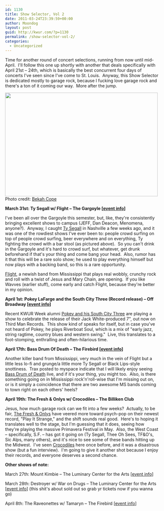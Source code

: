 ```yaml
---
id: 1130
title: Show Selector, Vol 2
date: 2011-03-24T23:39:59+00:00
author: Moondog
layout: post
guid: http://kwur.com/?p=1130
permalink: /show-selector-vol-2/
categories:
  - Uncategorized
---
```

<div class="pf-content">
  <p>
    Time for another round of concert selections, running from now until mid-April.&nbsp; I'll follow this one up shortly with another that deals specifically with April 21st &#8211; 24th, which is basically the best concurrent four days of concerts I've seen since I've come to St. Louis.&nbsp; Anyway, this Show Selector is dedicated mostly to garage rock, because I fucking love garage rock and there's a ton of it coming our way.&nbsp; More after the jump.
  </p>
  
  <p>
    <img alt="" class="aligncenter size-full wp-image-1137" height="340" src="http://kwur.com/wp-content/uploads/2011/03/5531541502_96de095cf0.jpg" title="Ty Segall" width="500" srcset="http://kwur.com/wp-content/uploads/2011/03/5531541502_96de095cf0.jpg 500w, http://kwur.com/wp-content/uploads/2011/03/5531541502_96de095cf0-300x204.jpg 300w" sizes="(max-width: 500px) 100vw, 500px" /><br /> Photo credit: <a href="http://bekahcope.com">Bekah Cope</a>
  </p>
  
  <p>
    <!--more-->
  </p>
  
  <p>
    <strong>March 31st: Ty Segall w/ Flight &#8211; The Gargoyle [<a href="http://www.facebook.com/home.php#!/event.php?eid=111268642284588">event info</a>]</strong>
  </p>
  
  <p>
    I've been all over the Gargoyle this semester, but, like, they're consistently bringing excellent shows to campus (JEFF, Dan Deacon, Menomena, anyone?).&nbsp; Anyway, I caught <a href="http://www.myspace.com/tysegall">Ty Segall</a> in Nashville a few weeks ago, and it was one of the rowdiest shows I've ever been to: people crowd surfing on top of people crowd surfing, beer everywhere and on everything, Ty fighting the crowd with a bar stool (as pictured above).&nbsp; So you can't drink in the Gargoyle and it's hard to crowd surf, but whatever, get drunk beforehand if that's your thing and come bang your head.&nbsp; Also, rumor has it that this will be a rare solo show; he used to play everything himself but now plays with a backing band, so this is a rare opportunity.&nbsp;
  </p>
  
  <p>
    <a href="http://www.myspace.com/inflighttunes">Flight</a>, a newish band from Mississippi that plays real wobbly, crunchy rock and roll with a twist of Jesus and Mary Chain, are opening.&nbsp; If you like Wavves (earlier stuff), come early and catch Flight, because they're better in my opinion.
  </p>
  
  <p>
    <strong>April 1st: Pokey LaFarge and the South City Three (Record release) &#8211; Off Broadway [<a href="http://www.offbroadwaystl.com/">event info</a>]</strong>
  </p>
  
  <p>
    Recent KWUR Week alumni <a href="http://www.pokeylafarge.net/">Pokey and his South City Three</a> are playing a show to celebrate the release of their Jack White-produced 7", out now on Third Man Records.&nbsp; This show kind of speaks for itself, but in case you've not heard of Pokey, he plays Riverboat Soul, which is a mix of "early jazz, string ragtime, country blues and western swing."&nbsp; Live, this translates to a foot-stomping, enthralling and often-hilarious time.&nbsp;
  </p>
  
  <p>
    <strong>April 17th: Bass Drum Of Death &#8211; The Firebird [<a href="http://www.firebirdstl.com/event/34755/">event info</a>]</strong>
  </p>
  
  <p>
    Another killer band from Mississippi, very much in the vein of Flight but a little less lo-fi and grunge/a little more Ty Segall or Black Lips-style snottiness.&nbsp; Trax posted to myspace indicate that I will likely enjoy seeing <a href="http://www.myspace.com/johnbarrettmusic">Bass Drum of Death</a> live, and if it's your thing, you might too.&nbsp; Also, is there something going on in Mississippi rock'n'roll-wise that I'm missing out on, or is it simply a coincidence that there are two awesome MS bands coming to town right on each others' heels?
  </p>
  
  <p>
    <strong>April 19th: The Fresh & Onlys w/ Crocodiles &#8211; The Billiken Club</strong>
  </p>
  
  <p>
    Jesus, how much garage rock can we fit into a few weeks?&nbsp; Actually, to be fair, <a href="http://www.myspace.com/thefreshonlys">The Fresh & Onlys</a> have veered more toward psych-pop on their newest record, "Play It Strange," and the shift sounds real good.&nbsp; Here's to hoping it translates well to the stage, but I'm guessing that it does, seeing how they're playing the massive Primavera Festival in May.&nbsp; Also, the West Coast &#8211; specifically, S.F. &#8211; has got it going on (Ty Segall, Thee Oh Sees, TF&O's, Sic Alps, many others), and it's nice to see some of these bands hitting up the Midwest.&nbsp; I've seen <a href="http://www.myspace.com/crocodilescrocodilescrocodiles">Crocodiles</a> here once before, and it was a disastrous show (but a fun interview).&nbsp; I'm going to give it another shot because I enjoy their records, and everyone deserves a second chance.
  </p>
  
  <p>
    <strong>Other shows of note:</strong>
  </p>
  
  <p>
    March 27th: Mount Kimbie &#8211; The Luminary Center for the Arts [<a href="http://theluminaryarts.com/elevator-music-series/march-27th-mount-kimbie/">event info</a>]
  </p>
  
  <p>
    March 28th: Destroyer w/ War on Drugs &#8211; The Luminary Center for the Arts [<a href="http://theluminaryarts.com/featured/destroyer-the-war-on-drugs/">event info</a>] (this shit's about sold out so grab yr tickets now if you wanna go)
  </p>
  
  <p>
    April 8th: The Raveonettes w/ Tamaryn &#8211; The Firebird [<a href="http://www.firebirdstl.com/event/28973/">event info</a>]
  </p>
</div>